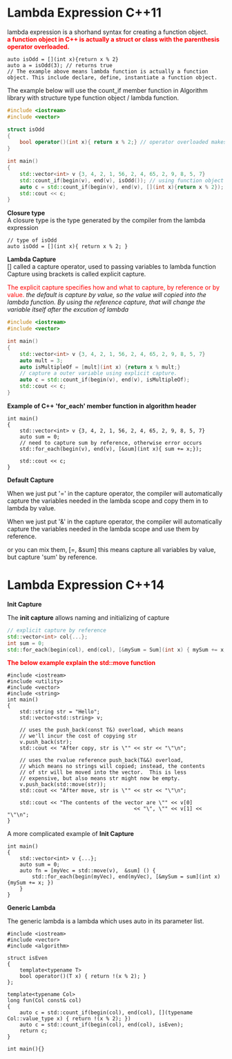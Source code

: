 # Lambda Expression C++11

lambda expression is a shorhand syntax for creating a function object.  
__<font color = 'red'> a function object in C++ is actually a struct or class with the parenthesis operator overloaded.</font>__

```
auto isOdd = [](int x){return x % 2}
auto a = isOdd(3); // returns true
// The example above means lambda function is actually a function object. This include declare, define, instantiate a function object.
```
The example below will use the count_if member function in Algorithm library with structure type function object / lambda function.  
```c++
#include <iostream>
#include <vector>

struct isOdd
{
	bool operator()(int x){ return x % 2;} // operator overloaded makes this structure a function object
}

int main()
{
	std::vector<int> v {3, 4, 2, 1, 56, 2, 4, 65, 2, 9, 8, 5, 7}
	std::count_if(begin(v), end(v), isOdd()); // using function object
	auto c = std::count_if(begin(v), end(v), [](int x){return x % 2});
	std::cout << c;
}

```
__Closure type__  
A closure type is the type generated by the compiler from the lambda expression
```
// type of isOdd
auto isOdd = [](int x){ return x % 2; }
```

__Lambda Capture__  
[] called a capture operator, used to passing variables to lambda function  
Capture using brackets is called explicit capture.  

<font color='red'>The explicit capture specifies how and what to capture, by reference or by value.</font>
_the default is capture by value, so the value will copied into the lambda function. By using the reference capture, that will change the variable itself after the excution of lambda_

```c++
#include <iostream>
#include <vector>

int main()
{
	std::vector<int> v {3, 4, 2, 1, 56, 2, 4, 65, 2, 9, 8, 5, 7}
	auto mult = 3;
	auto isMultipleOf = [mult](int x) {return x % mult;}
	// capture a outer variable using explicit capture.
	auto c = std::count_if(begin(v), end(v), isMultipleOf);
	std::cout << c;
}

```
__Example of C++ 'for_each' member function in algorithm header__  

```
int main()
{
	std::vector<int> v {3, 4, 2, 1, 56, 2, 4, 65, 2, 9, 8, 5, 7}
	auto sum = 0;
	// need to capture sum by reference, otherwise error occurs
	std::for_each(begin(v), end(v), [&sum](int x){ sum += x;});
	
	std::cout << c;
}

```

__Default Capture__  

When we just put '=' in the capture operator, the compiler will automatically capture the variables needed in the lambda scope and copy them in to lambda by value.  

When we just put '&' in the capture operator, the compiler will automatically capture the variables needed in the lambda scope and use them by reference.  

or you can mix them, [=, &sum] this means capture all variables by value, but capture 'sum' by reference.  


# Lambda Expression C++14  

__Init Capture__  

The __init capture__ allows naming and initializing of capture  

```c++
// explicit capture by reference
std::vector<int> col{...};
int sum = 0;
std::for_each(begin(col), end(col), [&mySum = Sum](int x) { mySum += x; })

```
__<font color = 'red'>The below example explain the std::move function</font>__  
```
#include <iostream>
#include <utility>
#include <vector>
#include <string>
int main()
{
    std::string str = "Hello";
    std::vector<std::string> v;
 
    // uses the push_back(const T&) overload, which means
    // we'll incur the cost of copying str
    v.push_back(str);
    std::cout << "After copy, str is \"" << str << "\"\n";
 
    // uses the rvalue reference push_back(T&&) overload,
    // which means no strings will copied; instead, the contents
    // of str will be moved into the vector.  This is less
    // expensive, but also means str might now be empty.
    v.push_back(std::move(str));
    std::cout << "After move, str is \"" << str << "\"\n";
 
    std::cout << "The contents of the vector are \"" << v[0]
                                         << "\", \"" << v[1] << "\"\n";
}
```
A more complicated example of __Init Capture__  
```
int main()
{
	std::vector<int> v {...};
	auto sum = 0;
	auto fn = [myVec = std::move(v),  &sum] () {
		std::for_each(begin(myVec), end(myVec), [&mySum = sum](int x) {mySum += x; })
	}
}
```

__Generic Lambda__  

The generic lambda is a lambda which uses auto in its parameter list.  
```
#include <iostream>
#include <vector>
#include <algorithm>

struct isEven
{
	template<typename T>
	bool operator()(T x) { return !(x % 2); }
};

template<typename Col>
long fun(Col const& col)
{
	auto c = std::count_if(begin(col), end(col), [](typename Col::value_type x) { return !(x % 2); })
	auto c = std::count_if(begin(col), end(col), isEven);
	return c;
}

int main(){}

```








